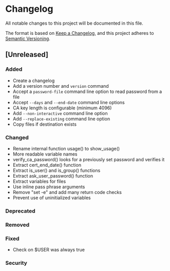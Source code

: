 # Changelog
All notable changes to this project will be documented in this file.

The format is based on [Keep a Changelog](https://keepachangelog.com/en/1.0.0/),
and this project adheres to [Semantic Versioning](https://semver.org/spec/v2.0.0.html).

## [Unreleased]

### Added

* Create a changelog
* Add a version number and `version` command
* Accept a `password-file` command line option to read password from a file
* Accept `--days` and `--end-date` command line options
* CA key length is configurable (minimum 4096)
* Add `--non-interactive` command line option
* Add `--replace-existing` command line option
* Copy files if destination exists

### Changed

* Rename internal function usage() to show_usage()
* More readable variable names
* verify_ca_password() looks for a previously set password and verifies it
* Extract cert_end_date() function
* Extract is_user() and is_group() functions
* Extract ask_user_password() function
* Extract variables for files
* Use inline pass phrase arguments
* Remove "set -e" and add many return code checks
* Prevent use of uninitialized variables

### Deprecated

### Removed

### Fixed

* Check on $USER was always true

### Security
